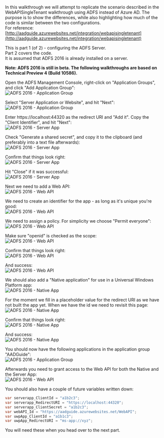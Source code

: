 <properties
	pageTitle="Application Groups"
	description="Setting up Application Groups and Apps in ADFS 2016"
	slug="appgroups"
	order="200"
	keywords="Azure AD, AAD, ADFS 2016"
/>

In this walkthrough we will attempt to replicate the scenario described in the WebAPISingleTenant walkthrough using ADFS instead of Azure AD. The purpose is to show the differences, while also highlighting how much of the code is similar between the two configurations.  
For reference:  
[http://aadguide.azurewebsites.net/integration/webapisingletenant](http://aadguide.azurewebsites.net/integration/webapisingletenant)

This is part 1 (of 2) - configuring the ADFS Server.  
Part 2 covers the code.  
It is assumed that ADFS 2016 is already installed on a server.

**Note: ADFS 2016 is still in beta. The following walkthroughs are based on Technical Preview 4 (Build 10586).**

Open the ADFS Management Console, right-click on "Application Groups", and click "Add Application Group":  
![ADFS 2016 - Application Group](_assets/AppGroup_01.PNG)

Select  "Server Application or Website", and hit "Next":  
![ADFS 2016 - Application Group](_assets/AppGroupServer_01.PNG)

Enter https://localhost:44320 as the redirect URI and "Add it". Copy the "Client Identifier", and hit "Next":  
![ADFS 2016 - Server App](_assets/AppGroupServer_02.PNG)

Check "Generate a shared secret", and copy it to the clipboard (and preferably into a text file afterwards):  
![ADFS 2016 - Server App](_assets/AppGroupServer_03.PNG)

Confirm that things look right:  
![ADFS 2016 - Server App](_assets/AppGroupServer_04.PNG)

Hit "Close" if it was successful:  
![ADFS 2016 - Server App](_assets/AppGroupServer_05.PNG)

Next we need to add a Web API:  
![ADFS 2016 - Web API](_assets/AppGroupWebAPI_01.PNG)

We need to create an identifier for the app - as long as it's unique you're good:  
![ADFS 2016 - Web API](_assets/AppGroupWebAPI_02.PNG)

We need to assign a policy. For simplicity we choose "Permit everyone":  
![ADFS 2016 - Web API](_assets/AppGroupWebAPI_03.PNG)

Make sure "openid" is checked as the scope:  
![ADFS 2016 - Web API](_assets/AppGroupWebAPI_04.PNG)

Confirm that things look right:  
![ADFS 2016 - Web API](_assets/AppGroupWebAPI_05.PNG)

And success:  
![ADFS 2016 - Web API](_assets/AppGroupWebAPI_06.PNG)

We should also add a "Native application" for use in a Universal Windows Platform app:  
![ADFS 2016 - Native App](_assets/AppGroupNativeApp_01.PNG)

For the moment we fill in a placeholder value for the redirect URI as we have not built the app yet. When we have the id we need to revisit this page:  
![ADFS 2016 - Native App](_assets/AppGroupNativeApp_02.PNG)

Confirm that things look right:  
![ADFS 2016 - Native App](_assets/AppGroupNativeApp_03.PNG)

And success:  
![ADFS 2016 - Native App](_assets/AppGroupNativeApp_04.PNG)

You should now have the following applications in the application group "AADGuide":  
![ADFS 2016 - Application Group](_assets/AppGroup_02.PNG)

Afterwards you need to grant access to the Web API for both the Native and the Server App:  
![ADFS 2016 - Web API](_assets/AppGroup_03.PNG)

You should also have a couple of future variables written down:  
```cs
var serverapp_ClientId = "a1b2c3";
var serverapp_RedirectURI = "https://localhost:44320";
var serverapp_ClientSecret = "a1b2c3";
var webAPI_Id = "https://aadguide.azurewebsites.net/WebAPI";
var uwpApp_ClientId = "a1b1c3";
var uwpApp_RedirectURI = "ms-app://xyz";
```

You will need these when you head over to the next part.

